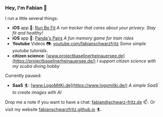 ### Hey, I'm Fabian 👋

I run a little several things:
 - **iOS** app 📱: [Run Be Fit](https://apps.apple.com/en/app/run-be-fit/id6463439731) *A run tracker that cares about your privacy. Stay fit and healthy!*
 - **iOS** app 📱: [Panda's Pairs](https://apps.apple.com/de/app/pandas-pairs/id6480473667) *A fun memory game for train rides*
 - **Youtube** Videos 📷: [youtube.com/fabianschwarzfritz](https://www.youtube.com/fabianschwarzfritz) *Some simple youtube tutorials*.
 - **citizen science**: [www.projectbaselinerheinauersee.de](https://projectbaselinerheinauersee.de/) *I support citizen science with my scuba diving hobby*

Currently paused:
 - **SaaS** 🏄: [www.LogoMitKi.de](https://www.logomitki.de/) *A simple SaaS to create images with AI*

<!--
Here are some impressions 🥇 :
<img src="https://github.com/fabianschwarzfritz/fabianschwarzfritz/assets/1759672/dc948f31-ff5c-4605-9409-d928970825a3" width="120" />
<img src="https://github.com/fabianschwarzfritz/fabianschwarzfritz/assets/1759672/ce2aa23b-acf7-4cbf-9fd4-77cbde510037" width="120" />
<img src="https://github.com/fabianschwarzfritz/fabianschwarzfritz/assets/1759672/3150a898-3b64-42aa-9a0b-e16877600518" width="120" />
<img src="https://github.com/fabianschwarzfritz/fabianschwarzfritz/assets/1759672/a3455a17-b576-497c-a436-7f7bd29b3de2" width="120" />
<img src="https://github.com/fabianschwarzfritz/fabianschwarzfritz/assets/1759672/bb2277d4-5cb9-4d76-96ae-e8c2c6df73cd" width="120" />
-->

Drop me a note if you want to have a chat: fabian@schwarz-fritz.de 📫.
Or visit my website [fabianschwarzfritz.github.io](https://fabianschwarzfritz.github.io/) 🏄.

<!--
**fabianschwarzfritz/fabianschwarzfritz** is a ✨ _special_ ✨ repository because its `README.md` (this file) appears on your GitHub profile.

Here are some ideas to get you started:

- 🔭 I’m currently working on ...
- 🌱 I’m currently learning ...
- 👯 I’m looking to collaborate on ...
- 🤔 I’m looking for help with ...
- 💬 Ask me about ...
- 📫 How to reach me: ...
- 😄 Pronouns: ...
- ⚡ Fun fact: ...
-->
